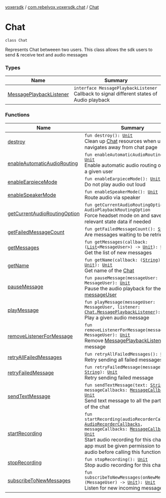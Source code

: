 [voxersdk](../../index.md) / [com.rebelvox.voxersdk.chat](../index.md) / [Chat](./index.md)

# Chat

`class Chat`

Represents Chat betweeen two users.
This class allows the sdk users to send &amp; receive text and audio messages

### Types

| Name | Summary |
|---|---|
| [MessagePlaybackListener](-message-playback-listener/index.md) | `interface MessagePlaybackListener`<br>Callback to signal different states of Audio playback |

### Functions

| Name | Summary |
|---|---|
| [destroy](destroy.md) | `fun destroy(): `[`Unit`](https://kotlinlang.org/api/latest/jvm/stdlib/kotlin/-unit/index.html)<br>Clean up [Chat](./index.md) resources when user navigates away from chat page |
| [enableAutomaticAudioRouting](enable-automatic-audio-routing.md) | `fun enableAutomaticAudioRouting(): `[`Unit`](https://kotlinlang.org/api/latest/jvm/stdlib/kotlin/-unit/index.html)<br>Enable automatic audio routing option for a given user |
| [enableEarpieceMode](enable-earpiece-mode.md) | `fun enableEarpieceMode(): `[`Unit`](https://kotlinlang.org/api/latest/jvm/stdlib/kotlin/-unit/index.html)<br>Do not play audio out loud |
| [enableSpeakerMode](enable-speaker-mode.md) | `fun enableSpeakerMode(): `[`Unit`](https://kotlinlang.org/api/latest/jvm/stdlib/kotlin/-unit/index.html)<br>Route audio via speaker |
| [getCurrentAudioRoutingOption](get-current-audio-routing-option.md) | `fun getCurrentAudioRoutingOption(): AudioPlaybackRoutingOption`<br>Force headset mode on and save relevant state data if needed |
| [getFailedMessageCount](get-failed-message-count.md) | `fun getFailedMessageCount(): `[`SyncData`](../../com.rebelvox.voxersdk.synchronization/-sync-data/index.md)<br>Are messages waiting to be retried |
| [getMessages](get-messages.md) | `fun getMessages(callback: (`[`List`](https://kotlinlang.org/api/latest/jvm/stdlib/kotlin.collections/-list/index.html)`<MessageUser>) -> `[`Unit`](https://kotlinlang.org/api/latest/jvm/stdlib/kotlin/-unit/index.html)`): `[`Unit`](https://kotlinlang.org/api/latest/jvm/stdlib/kotlin/-unit/index.html)<br>Get the list of new messages |
| [getName](get-name.md) | `fun getName(callback: (`[`String`](https://kotlinlang.org/api/latest/jvm/stdlib/kotlin/-string/index.html)`) -> `[`Unit`](https://kotlinlang.org/api/latest/jvm/stdlib/kotlin/-unit/index.html)`): `[`Unit`](https://kotlinlang.org/api/latest/jvm/stdlib/kotlin/-unit/index.html)<br>Get name of the [Chat](./index.md) |
| [pauseMessage](pause-message.md) | `fun pauseMessage(messageUser: MessageUser): `[`Unit`](https://kotlinlang.org/api/latest/jvm/stdlib/kotlin/-unit/index.html)<br>Pause the audio playback for the given [messageUser](pause-message.md#com.rebelvox.voxersdk.chat.Chat$pauseMessage(com.rebelvox.dataaccessor.messageAccessor.MessageUser)/messageUser) |
| [playMessage](play-message.md) | `fun playMessage(messageUser: MessageUser, listener: `[`Chat.MessagePlaybackListener`](-message-playback-listener/index.md)`): `[`Unit`](https://kotlinlang.org/api/latest/jvm/stdlib/kotlin/-unit/index.html)<br>Play a given audio message |
| [removeListenerForMessage](remove-listener-for-message.md) | `fun removeListenerForMessage(messageUser: MessageUser): `[`Unit`](https://kotlinlang.org/api/latest/jvm/stdlib/kotlin/-unit/index.html)<br>Remove [MessagePlaybackListener](-message-playback-listener/index.md) for message |
| [retryAllFailedMessages](retry-all-failed-messages.md) | `fun retryAllFailedMessages(): `[`Unit`](https://kotlinlang.org/api/latest/jvm/stdlib/kotlin/-unit/index.html)<br>Retry sending all failed messages |
| [retryFailedMessage](retry-failed-message.md) | `fun retryFailedMessage(messageId: `[`String`](https://kotlinlang.org/api/latest/jvm/stdlib/kotlin/-string/index.html)`): `[`Unit`](https://kotlinlang.org/api/latest/jvm/stdlib/kotlin/-unit/index.html)<br>Retry sending failed message |
| [sendTextMessage](send-text-message.md) | `fun sendTextMessage(text: `[`String`](https://kotlinlang.org/api/latest/jvm/stdlib/kotlin/-string/index.html)`, messageCallbacks: `[`MessageCallbacks`](../-message-callbacks/index.md)`): `[`Unit`](https://kotlinlang.org/api/latest/jvm/stdlib/kotlin/-unit/index.html)<br>Send text message to all the participants of the chat |
| [startRecording](start-recording.md) | `fun startRecording(audioRecorderCallbacks: `[`AudioRecorderCallbacks`](../-audio-recorder-callbacks/index.md)`, messageCallbacks: `[`MessageCallbacks`](../-message-callbacks/index.md)`): `[`Unit`](https://kotlinlang.org/api/latest/jvm/stdlib/kotlin/-unit/index.html)<br>Start audio recording for this chat. The app must be given permission to record audio before calling this function |
| [stopRecording](stop-recording.md) | `fun stopRecording(): `[`Unit`](https://kotlinlang.org/api/latest/jvm/stdlib/kotlin/-unit/index.html)<br>Stop audio recording for this chat |
| [subscribeToNewMessages](subscribe-to-new-messages.md) | `fun subscribeToNewMessages(onNewMessage: (MessageUser) -> `[`Unit`](https://kotlinlang.org/api/latest/jvm/stdlib/kotlin/-unit/index.html)`): `[`Unit`](https://kotlinlang.org/api/latest/jvm/stdlib/kotlin/-unit/index.html)<br>Listen for new incoming messages |
